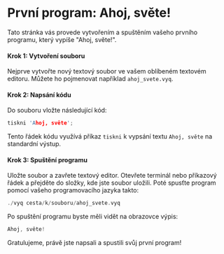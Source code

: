 # První program: Ahoj, světe!

Tato stránka vás provede vytvořením a spuštěním vašeho prvního programu, který vypíše "Ahoj, světe!".

#### Krok 1: Vytvoření souboru

Nejprve vytvořte nový textový soubor ve vašem oblíbeném textovém editoru. Můžete ho pojmenovat například `ahoj_svete.vyq`.

#### Krok 2: Napsání kódu

Do souboru vložte následující kód:

```c
tiskni 'Ahoj, světe';
```

Tento řádek kódu využívá příkaz `tiskni` k vypsání textu `Ahoj, světe` na standardní výstup.

#### Krok 3: Spuštění programu

Uložte soubor a zavřete textový editor. Otevřete terminál nebo příkazový řádek a přejděte do složky, kde jste soubor uložili. Poté spusťte program pomocí vašeho programovacího jazyka takto:

```c
./vyq cesta/k/souboru/ahoj_svete.vyq
```

Po spuštění programu byste měli vidět na obrazovce výpis:

```c
Ahoj, světe!
```

Gratulujeme, právě jste napsali a spustili svůj první program!